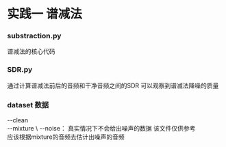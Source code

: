 # 实践一 谱减法

### substraction.py 
谱减法的核心代码 

### SDR.py 
通过计算谱减法前后的音频和干净音频之间的SDR  可以观察到谱减法降噪的质量 


### dataset 数据
--clean \
--mixture \ 
--noise： 真实情况下不会给出噪声的数据  该文件仅供参考\
应该根据mixture的音频去估计出噪声的音频
